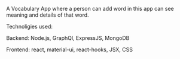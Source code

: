 A Vocabulary App where a person can add word in this app can see meaning and details of that word.

Technoligies used:

Backend:
    Node.js, GraphQl, ExpressJS, MongoDB

Frontend:
    react, material-ui, react-hooks, JSX, CSS